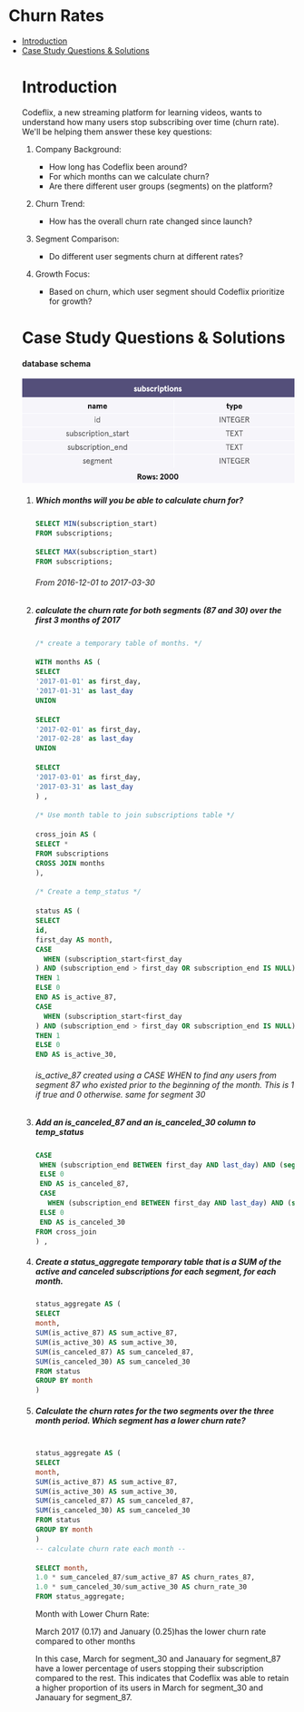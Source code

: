 <h1>Churn Rates</h1>

<ul>
  <li><a href="#introduction">Introduction</a></li>
  <li><a href="#casestudyquestionsandsolutions">Case Study Questions & Solutions</a></li>


<h1><a name="introduction">Introduction</a></h1>
<p>Codeflix, a new streaming platform for learning videos, wants to understand how many users stop subscribing over time (churn rate). We'll be helping them answer these key questions:

1. Company Background: <br>
   - How long has Codeflix been around? <br>
   - For which months can we calculate churn? <br>
   - Are there different user groups (segments) on the platform? <br>

2. Churn Trend: <br>
   - How has the overall churn rate changed since launch? <br>

3. Segment Comparison: <br>
   - Do different user segments churn at different rates? <br>
  
4. Growth Focus: <br>
   - Based on churn, which user segment should Codeflix prioritize for growth?




<h1><a name="casestudyquestionsandsolutions"></a>Case Study Questions & Solutions</h1>

<h4><a name="database schema"></a>database schema</h4>

 <img src="User Churn/database.png" alt="User Churn Database Schema">

<ol> 
  <li><h5> Which months will you be able to calculate churn for?</h5></li>

  ```sql
SELECT MIN(subscription_start)
FROM subscriptions;

SELECT MAX(subscription_start)
FROM subscriptions;
```


  <h6>From 2016-12-01 to 2017-03-30 </h6>

  
  <li><h5>

calculate the churn rate for both segments (87 and 30) over the first 3 months of 2017 <br>
</h5></li>
  
  ```sql
/* create a temporary table of months. */

WITH months AS (
SELECT 
'2017-01-01' as first_day, 
'2017-01-31' as last_day
UNION

SELECT 
'2017-02-01' as first_day,
'2017-02-28' as last_day
UNION

SELECT 
'2017-03-01' as first_day,
'2017-03-31' as last_day
) ,

/* Use month table to join subscriptions table */

cross_join AS (
SELECT *
FROM subscriptions
CROSS JOIN months
),

/* Create a temp_status */

status AS (
  SELECT
  id,
  first_day AS month,
  CASE 
    WHEN (subscription_start<first_day
) AND (subscription_end > first_day OR subscription_end IS NULL) AND (segment = 87)
THEN 1
ELSE 0
END AS is_active_87,
CASE 
    WHEN (subscription_start<first_day
) AND (subscription_end > first_day OR subscription_end IS NULL) AND (segment = 30)
THEN 1
ELSE 0
END AS is_active_30,
```

  <h6>
    is_active_87 created using a CASE WHEN to find any users from segment 87 
    who existed prior to the beginning of the month. This is 1 if true and 0 otherwise. same for segment 30 </h6>

    
    


  <li><h5> Add an is_canceled_87 and an is_canceled_30 column to temp_status </h5></li>

  ```sql
CASE
   WHEN (subscription_end BETWEEN first_day AND last_day) AND (segment=87 ) THEN 1
   ELSE 0
   END AS is_canceled_87,
   CASE
     WHEN (subscription_end BETWEEN first_day AND last_day) AND (segment=30 ) THEN 1
   ELSE 0
   END AS is_canceled_30
FROM cross_join
) ,
```



  <li><h5>Create a status_aggregate temporary table that is a SUM of the active and canceled subscriptions for each segment,
    for each month.</h5></li>

  ```sql
status_aggregate AS (
  SELECT 
  month,
  SUM(is_active_87) AS sum_active_87,
  SUM(is_active_30) AS sum_active_30,
  SUM(is_canceled_87) AS sum_canceled_87,
  SUM(is_canceled_30) AS sum_canceled_30
  FROM status
  GROUP BY month
)
```
   

  <li><h5>Calculate the churn rates for the two segments over the three month period.
    Which segment has a lower churn rate?</h5></li>

  ```sql

status_aggregate AS (
  SELECT 
  month,
  SUM(is_active_87) AS sum_active_87,
  SUM(is_active_30) AS sum_active_30,
  SUM(is_canceled_87) AS sum_canceled_87,
  SUM(is_canceled_30) AS sum_canceled_30
  FROM status
  GROUP BY month
)
-- calculate churn rate each month --

SELECT month,
1.0 * sum_canceled_87/sum_active_87 AS churn_rates_87,
1.0 * sum_canceled_30/sum_active_30 AS churn_rate_30
FROM status_aggregate;

```
 <p>Month with Lower Churn Rate:<br>

March 2017 (0.17) and January (0.25)has the lower churn rate compared to other months <br>

 In this case, March for segment_30  and Janauary for segment_87 have a lower percentage of users stopping their subscription compared to the rest. 
 This indicates that Codeflix was able to retain a higher proportion of its users in March for segment_30 and Janauary for segment_87.
</P>


